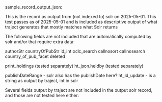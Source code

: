 sample_record_output_json:

This is the record as output from (not indexed to) solr on 2025-05-01.  This
test passes as of 2025-05-01 and is included as descriptive output of what
traject generates that mostly matches what Solr returns

The following fields are not included that are automatically computed by solr
and/or that require extra data:

authorStr
countryOfPubStr
id_int
oclc_search
callnosort
callnosearch
country_of_pub_facet
deleted

print_holdings (tested separately)
ht_json.heldby (tested separately)

publishDateRange - solr also has the publishDate here?
ht_id_update - is a string as output by traject, int in solr

Several fields output by traject are not included in the output solr record,
and those are not tested here either:
